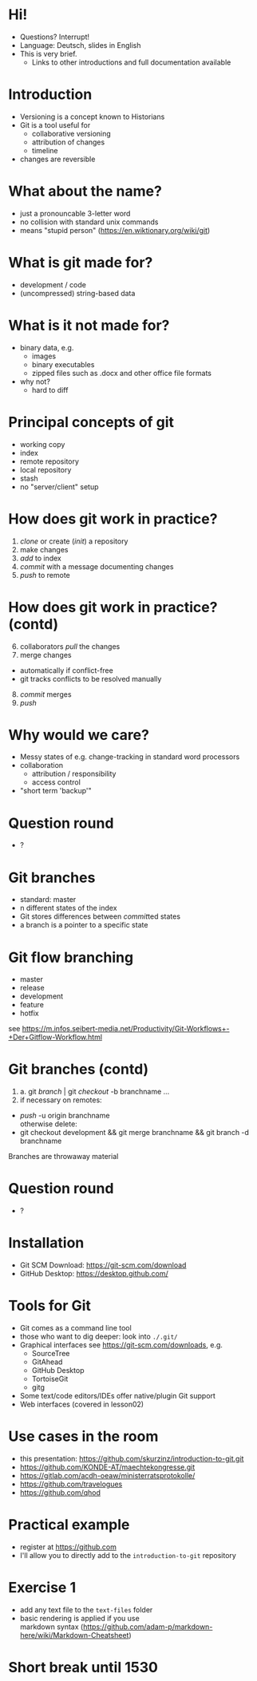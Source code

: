 # Hi!

- Questions? Interrupt! 
- Language: Deutsch, slides in English
- This is very brief. 
  - Links to other introductions and full documentation available

# Introduction

- Versioning is a concept known to Historians
- Git is a tool useful for 
  - collaborative versioning
  - attribution of changes
  - timeline
- changes are reversible

# What about the name? 

- just a pronouncable 3-letter word 
- no collision with standard unix commands
- means "stupid person" (https://en.wiktionary.org/wiki/git)

# What is git made for? 

- development / code
- (uncompressed) string-based data

# What is it not made for? 

- binary data, e.g.
  - images
  - binary executables
  - zipped files such as .docx and other office file formats
- why not? 
  - hard to diff

# Principal concepts of git

- working copy
- index
- remote repository
- local repository
- stash
- no "server/client" setup

# How does git work in practice?

1. *clone* or create (*init*) a repository
2. make changes
3. *add* to index 
4. *commit* with a message documenting changes
5. *push* to remote

# How does git work in practice? (contd)

6. collaborators *pull* the changes
7. merge changes 
  - automatically if conflict-free
  - git tracks conflicts to be resolved manually
8. *commit* merges
9. *push* 

# Why would we care? 

- Messy states of e.g. change-tracking in standard word processors
- collaboration
  - attribution / responsibility
  - access control
- "short term 'backup'"

# Question round

- ? 

# Git branches

- standard: master
- n different states of the index
- Git stores differences between *commit*ted states
- a branch is a pointer to a specific state

# Git flow branching

- master
- release
- development 
- feature 
- hotfix

see https://m.infos.seibert-media.net/Productivity/Git-Workflows+-+Der+Gitflow-Workflow.html
# Git branches (contd)

1. a. git *branch* | git *checkout* -b branchname 
…  
5. if necessary on remotes:
  - *push* -u origin branchname  
  otherwise delete: 
  - git checkout development && git merge branchname && git branch -d branchname

Branches are throwaway material

# Question round

- ? 

# Installation

- Git SCM Download: https://git-scm.com/download
- GitHub Desktop: https://desktop.github.com/

# Tools for Git 

- Git comes as a command line tool
- those who want to dig deeper: look into `./.git/`
- Graphical interfaces see https://git-scm.com/downloads, e.g.
  - SourceTree
  - GitAhead
  - GitHub Desktop
  - TortoiseGit
  - gitg 
- Some text/code editors/IDEs offer native/plugin Git support
- Web interfaces (covered in lesson02)

# Use cases in the room

- this presentation: https://github.com/skurzinz/introduction-to-git.git
- https://github.com/KONDE-AT/maechtekongresse.git
- https://gitlab.com/acdh-oeaw/ministerratsprotokolle/
- https://github.com/travelogues
- https://github.com/qhod


# Practical example

- register at https://github.com
- I'll allow you to directly add to the `introduction-to-git` repository

# Exercise 1

- add any text file to the `text-files` folder 
- basic rendering is applied if you use  
  markdown syntax (https://github.com/adam-p/markdown-here/wiki/Markdown-Cheatsheet)

# Short break until 1530
